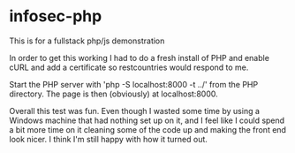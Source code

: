 # infosec-php
This is for a fullstack php/js demonstration

In order to get this working I had to do a fresh install of PHP and enable cURL and add a certificate so restcountries would respond to me.

Start the PHP server with 'php -S localhost:8000 -t ../' from the PHP directory. The page is then (obviously) at localhost:8000.

Overall this test was fun. Even though I wasted some time by using a Windows machine that had nothing set up on it, and I feel like I could spend a bit more time on it cleaning some of the code up and making the front end look nicer. I think I'm still happy with how it turned out.